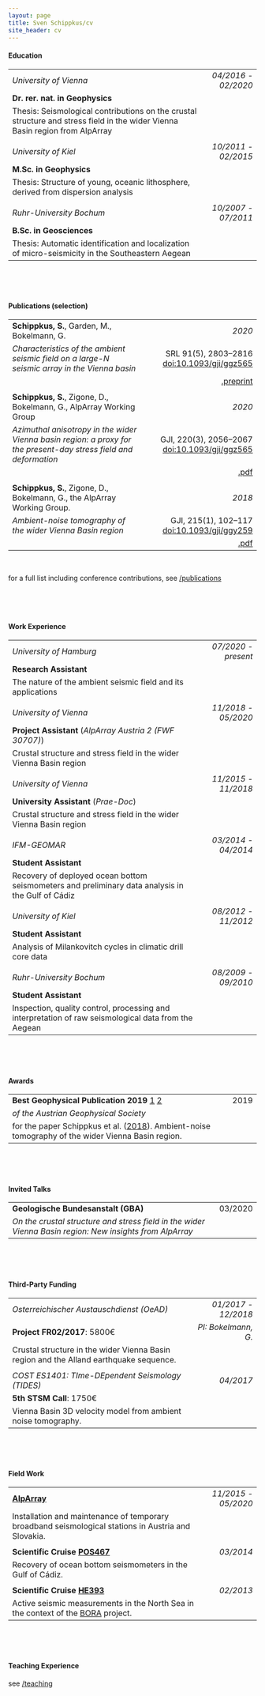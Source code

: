 ```yaml
---
layout: page
title: Sven Schippkus/cv
site_header: cv
---
```


<style>
table th:first-of-type {
    width: 70%;
}
table th:nth-of-type(2) {
    width: 30%;
}
</style>

#### Education

|||
|:-|-:|
| *University of Vienna* | *04/2016 - 02/2020* |
| **Dr. rer. nat. in Geophysics** ||
|Thesis: Seismological contributions on the crustal structure and stress field in the wider Vienna Basin region from AlpArray||
|||
| *University of Kiel* | *10/2011 - 02/2015* |
| **M.Sc. in Geophysics** ||
|Thesis: Structure of young, oceanic lithosphere, derived from dispersion analysis||
|||
| *Ruhr-University Bochum* | *10/2007 - 07/2011* |
| **B.Sc. in Geosciences** ||
|Thesis: Automatic identification and localization of micro-seismicity in the Southeastern Aegean||

&nbsp;

&nbsp;

#### Publications (selection)

|||
|:-|-:|
| **Schippkus, S.**, Garden, M., Bokelmann, G. | *2020* |
| *Characteristics of the ambient seismic field on a large-N seismic array in the Vienna basin* | SRL 91(5), 2803–2816 [doi:10.1093/gji/ggz565](https://doi.org/10.1785/0220200153)|
||[.preprint](/home/data/schippkus2020b.pdf)|
|||
| **Schippkus, S.**, Zigone, D., Bokelmann, G., AlpArray Working Group | *2020* |
| *Azimuthal anisotropy in the wider Vienna basin region: a proxy for the present-day stress field and deformation* | GJI, 220(3), 2056–2067 [doi:10.1093/gji/ggz565](http://doi.org/10.1093/gji/ggz565)|
||[.pdf](/home/data/schippkus2020.pdf)|
|||
| **Schippkus, S.**, Zigone, D., Bokelmann, G., the AlpArray Working Group. | *2018* |
| *Ambient-noise tomography of the wider Vienna Basin region* | GJI, 215(1), 102–117 [doi:10.1093/gji/ggy259](http://doi.org/10.1093/gji/ggy259)|
||[.pdf](/home/data/schippkus2018.pdf)|

&nbsp;

for a full list including conference contributions, see [/publications](/home/pages/publications.html)

&nbsp;

&nbsp;

#### Work Experience

|||
|:-|-:|
| *University of Hamburg* | *07/2020 - present* |
| **Research Assistant**||
|The nature of the ambient seismic field and its applications||
|||
| *University of Vienna* | *11/2018 - 05/2020* |
| **Project Assistant** (*AlpArray Austria 2 (FWF 30707)*)||
|Crustal structure and stress field in the wider Vienna Basin region||
|||
| *University of Vienna* | *11/2015 - 11/2018* |
| **University Assistant** (*Prae-Doc*) ||
|Crustal structure and stress field in the wider Vienna Basin region||
|||
| *IFM-GEOMAR* | *03/2014 - 04/2014* |
| **Student Assistant** ||
|Recovery of deployed ocean bottom seismometers and preliminary data analysis in the Gulf of Cádiz||
|||
| *University of Kiel* | *08/2012 - 11/2012* |
| **Student Assistant**||
|Analysis of Milankovitch cycles in climatic drill core data||
|||
| *Ruhr-University Bochum* | *08/2009 - 09/2010* |
| **Student Assistant**||
|Inspection, quality control, processing and interpretation of raw seismological data from the Aegean||

&nbsp;

&nbsp;

#### Awards

|||
|:-|-:|
| **Best Geophysical Publication 2019** [1](https://imgw.univie.ac.at/news-events/detailansicht/news/sven-schippkus-won-the-prize-best-geophysical-publication/?tx_news_pi1%5Bcontroller%5D=News&tx_news_pi1%5Baction%5D=detail&cHash=c4c96baabad2bacbf28a6ee05365b1ba) [2](https://www.uibk.ac.at/geologie/news/aktuell/best_paper_award.html)| 2019 |
| *of the Austrian Geophysical Society* ||
| for the paper Schippkus et al. ([2018](http://doi.org/10.1093/gji/ggy259)). Ambient-noise tomography of the wider Vienna Basin region.||

&nbsp;

&nbsp;

#### Invited Talks

|||
|:-|-:|
| **Geologische Bundesanstalt (GBA)** | 03/2020 |
| *On the crustal structure and stress field in the wider Vienna Basin region: New insights from AlpArray* ||

&nbsp;

&nbsp;

#### Third-Party Funding

|||
|:-|-:|
| *Osterreichischer Austauschdienst (OeAD)* | *01/2017 - 12/2018* |
| **Project FR02/2017**: 5800€ | *PI: Bokelmann, G.* |
|Crustal structure in the wider Vienna Basin region and the Alland earthquake sequence.||
|||
| *COST ES1401: TIme-DEpendent Seismology (TIDES)* | *04/2017* |
| **5th STSM Call**: 1750€ ||
|Vienna Basin 3D velocity model from ambient noise tomography.||

&nbsp;

&nbsp;

#### Field Work

|||
|:-|-:|
| **[AlpArray](http://www.alparray.ethz.ch)** | *11/2015 - 05/2020* |
|Installation and maintenance of temporary broadband seismological stations in Austria and Slovakia.||
|||
| **Scientific Cruise [POS467](https://oceanrep.geomar.de/28938/)** | *03/2014* |
|Recovery of ocean bottom seismometers in the Gulf of Cádiz.||
|||
| **Scientific Cruise [HE393](https://doi.pangaea.de/10.1594/PANGAEA.843698)** | *02/2013* |
|Active seismic measurements in the North Sea in the context of the [BORA](https://www.tuhh.de/bora/home/project-outline.html) project.||

&nbsp;

&nbsp;

#### Teaching Experience

see [/teaching](/home/pages/teaching.html)